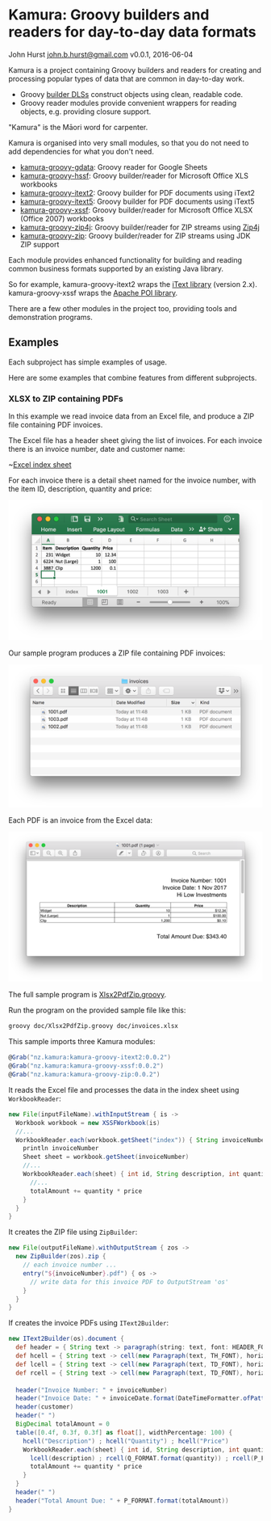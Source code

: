 # Kamura: Groovy builders and readers for day-to-day data formats

John Hurst <john.b.hurst@gmail.com>
v0.0.1, 2016-06-04

Kamura is a project containing Groovy builders and readers for creating and processing
popular types of data that are common in day-to-day work.

* Groovy [builder DLSs](http://groovy-lang.org/dsls.html) construct objects using clean, readable code.
* Groovy reader modules provide convenient wrappers for reading objects, e.g. providing closure support.

"Kamura" is the Māori word for carpenter.

Kamura is organised into very small modules, so that you do not need to add dependencies for what you don't need.

* [kamura-groovy-gdata](kamura-groovy-gdata/README.md): Groovy reader for Google Sheets
* [kamura-groovy-hssf](kamura-groovy-hssf/README.md): Groovy builder/reader for Microsoft Office XLS workbooks
* [kamura-groovy-itext2](kamura-groovy-itext2/README.md): Groovy builder for PDF documents using iText2
* [kamura-groovy-itext5](kamura-groovy-itext5/README.md): Groovy builder for PDF documents using iText5
* [kamura-groovy-xssf](kamura-groovy-xssf/README.md): Groovy builder/reader for Microsoft Office XLSX (Office 2007) workbooks
* [kamura-groovy-zip4j](kamura-groovy-zip4j/README.md): Groovy builder/reader for ZIP streams using [Zip4j](http://www.lingala.net/zip4j/)
* [kamura-groovy-zip](kamura-groovy-zip/README.md): Groovy builder/reader for ZIP streams using JDK ZIP support

Each module provides enhanced functionality for building and reading common business formats supported by
an existing Java library.

So for example, kamura-groovy-itext2 wraps the [iText library](http://itextpdf.com) (version 2.x).
kamura-groovy-xssf wraps the [Apache POI library](https://poi.apache.org/).

There are a few other modules in the project too, providing tools and demonstration programs.

## Examples

Each subproject has simple examples of usage.

Here are some examples that combine features from different subprojects.

### XLSX to ZIP containing PDFs

In this example we read invoice data from an Excel file, and produce a ZIP file containing PDF invoices.

The Excel file has a header sheet giving the list of invoices. For each invoice there is an invoice number, date and customer name:

~[Excel index sheet](doc/images/invoices-xlsx-index.png)

For each invoice there is a detail sheet named for the invoice number, with the item ID, description, quantity and price:

![Excel item sheet](doc/images/invoices-xlsx-item.png)

Our sample program produces a ZIP file containing PDF invoices:

![Zip file](doc/images/invoices-zip.png)

Each PDF is an invoice from the Excel data:

![PDF file](doc/images/invoice-pdf.png)

The full sample program is [Xlsx2PdfZip.groovy](doc/Xlsx2PdfZip.groovy).

Run the program on the provided sample file like this:

``` bash
groovy doc/Xlsx2PdfZip.groovy doc/invoices.xlsx
```

This sample imports three Kamura modules:

``` groovy
@Grab("nz.kamura:kamura-groovy-itext2:0.0.2")
@Grab("nz.kamura:kamura-groovy-xssf:0.0.2")
@Grab("nz.kamura:kamura-groovy-zip:0.0.2")
```

It reads the Excel file and processes the data in the index sheet using `WorkbookReader`:

``` groovy
new File(inputFileName).withInputStream { is ->
  Workbook workbook = new XSSFWorkbook(is)
  //...
  WorkbookReader.each(workbook.getSheet("index")) { String invoiceNumber, LocalDate invoiceDate, String customer ->
    println invoiceNumber
    Sheet sheet = workbook.getSheet(invoiceNumber)
    //...
    WorkbookReader.each(sheet) { int id, String description, int quantity, BigDecimal price ->
      //...
      totalAmount += quantity * price
    }
  }
}
```

It creates the ZIP file using `ZipBuilder`:

``` groovy
new File(outputFileName).withOutputStream { zos ->
  new ZipBuilder(zos).zip {
    // each invoice number ...
    entry("${invoiceNumber}.pdf") { os ->
      // write data for this invoice PDF to OutputStream 'os'
    }
  }
}
```

If creates the invoice PDFs using `IText2Builder`:

``` groovy
new IText2Builder(os).document {
  def header = { String text -> paragraph(string: text, font: HEADER_FONT, alignment: Element.ALIGN_RIGHT, spacingAfter: -4f)}
  def hcell = { String text -> cell(new Paragraph(text, TH_FONT), horizontalAlignment: Element.ALIGN_CENTER)}
  def lcell = { String text -> cell(new Paragraph(text, TD_FONT), horizontalAlignment: Element.ALIGN_LEFT)}
  def rcell = { String text -> cell(new Paragraph(text, TD_FONT), horizontalAlignment: Element.ALIGN_RIGHT)}

  header("Invoice Number: " + invoiceNumber)
  header("Invoice Date: " + invoiceDate.format(DateTimeFormatter.ofPattern("d MMM yyyy")))
  header(customer)
  header(" ")
  BigDecimal totalAmount = 0
  table([0.4f, 0.3f, 0.3f] as float[], widthPercentage: 100) {
    hcell("Description") ; hcell("Quantity") ; hcell("Price")
    WorkbookReader.each(sheet) { int id, String description, int quantity, BigDecimal price ->
      lcell(description) ; rcell(Q_FORMAT.format(quantity)) ; rcell(P_FORMAT.format(price))
      totalAmount += quantity * price
    }
  }
  header(" ")
  header("Total Amount Due: " + P_FORMAT.format(totalAmount))
}
```
